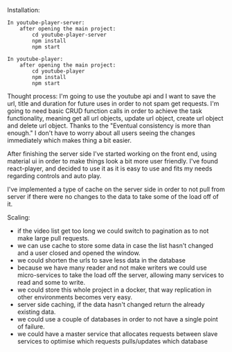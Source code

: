 Installation:

    In youtube-player-server:
        after opening the main project:
			cd youtube-player-server
            npm install
            npm start

    In youtube-player:
        after opening the main project:
			cd youtube-player
            npm install
            npm start

Thought process:
I'm going to use the youtube api and I want to save the url, title and duration for future uses
in order to not spam get requests.
I'm going to need basic CRUD function calls in order to achieve the task functionality, meaning get all
url objects, update url object, create url object and delete url object.
Thanks to the "Eventual consistency is more than enough." I don't have to worry about all users seeing the changes
immediately which makes thing a bit easier.

After finishing the server side I've started working on the front end, using material ui in order to make things look
a bit more user friendly.
I've found react-player, and decided to use it as it is easy to use and fits my needs regarding controls and auto play.

I've implemented a type of cache on the server side in order to not pull from server if there were no changes to the data
to take some of the load off of it.

Scaling:

- if the video list get too long we could switch to pagination as to not make large pull requests.
- we can use cache to store some data in case the list hasn't changed and a user closed and opened the window.
- we could shorten the urls to save less data in the database
- because we have many reader and not make writers we could use micro-services to take the load off the server,
  allowing many services to read and some to write.
- we could store this whole project in a docker, that way replication in other environments becomes very easy.
- server side caching, if the data hasn't changed return the already existing data.
- we could use a couple of databases in order to not have a single point of failure.
- we could have a master service that allocates requests between slave services to optimise which requests
  pulls/updates which database
